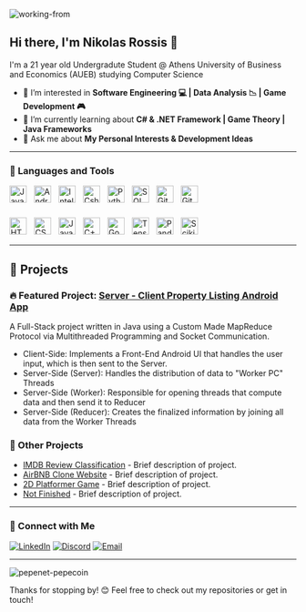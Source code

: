 <!--<div align="center"></div>
## 🏆 Favorite Languages and Tools
<img align="left" alt="Spring" width="30px" style="padding-right:10px;" src="https://cdn.jsdelivr.net/gh/devicons/devicon/icons/spring/spring-original.svg" />
<img align="left" alt="TypeScript" width="30px" style="padding-right:10px;" src="https://cdn.jsdelivr.net/gh/devicons/devicon/icons/typescript/typescript-plain.svg" />
<img align="left" alt="Angular" width="30px" style="padding-right:10px;" src="https://cdn.jsdelivr.net/gh/devicons/devicon/icons/angularjs/angularjs-plain.svg" />
<img align="left" alt="Git" width="30px" style="padding-right:10px;" src="https://cdn.jsdelivr.net/gh/devicons/devicon/icons/git/git-original.svg" />
<img align="left" alt="Linux" width="30px" style="padding-right:10px;" src="https://cdn.jsdelivr.net/gh/devicons/devicon/icons/linux/linux-original.svg" />
<img align="left" alt="HTML" width="30px" style="padding-right:10px;" src="https://cdn.jsdelivr.net/gh/devicons/devicon/icons/html5/html5-plain.svg" />-->
![working-from](https://github.com/user-attachments/assets/70fa8d09-9cf7-4530-9750-6cc0c87dd5d7)


## Hi there, I'm Nikolas Rossis 👋
I'm a 21 year old Undergradute Student @ Athens University of Business and Economics (AUEB) studying Computer Science

- 🔭 I’m interested in **Software Engineering 💻 | Data Analysis 📉 | Game Development 🎮**
- 👯 I’m currently learning about **C# & .NET Framework | Game Theory | Java Frameworks**
- 💬 Ask me about **My Personal Interests & Development Ideas**

---


### 🧰 Languages and Tools

<img align="left" alt="Java" width="30px" style="padding-right:10px;" src="https://cdn.jsdelivr.net/gh/devicons/devicon/icons/java/java-original.svg"/>
<img align="left" alt="Android Studio" width="30px" style="padding-right:10px;" src="https://cdn.jsdelivr.net/gh/devicons/devicon@latest/icons/androidstudio/androidstudio-original.svg" />
<img align="left" alt="IntelliJ" width="30px" style="padding-right:10px;" src="https://cdn.jsdelivr.net/gh/devicons/devicon@latest/icons/intellij/intellij-original.svg" />
<img align="left" alt="Csharp" width="30px" style="padding-right:10px;" src="https://cdn.jsdelivr.net/gh/devicons/devicon@latest/icons/csharp/csharp-original.svg" />
<img align="left" alt="Python" width="30px" style="padding-right:10px;" src="https://cdn.jsdelivr.net/gh/devicons/devicon@latest/icons/python/python-original.svg" />
<img align="left" alt="SQL" width="30px" style="padding-right:10px;" src="https://cdn.jsdelivr.net/gh/devicons/devicon@latest/icons/postgresql/postgresql-original.svg" />
<img align="left" alt="Git" width="30px" style="padding-right:10px;" src="https://cdn.jsdelivr.net/gh/devicons/devicon@latest/icons/git/git-original.svg" />
<img align="left" alt="GitHub" width="30px" style="padding-right:10px;" src="https://cdn.jsdelivr.net/gh/devicons/devicon/icons/github/github-original.svg" />




<br>

#

<img align="left" alt="HTML5" width="30px" style="padding-right:10px;" src="https://cdn.jsdelivr.net/gh/devicons/devicon@latest/icons/html5/html5-original.svg" />
<img align="left" alt="CSS" width="30px" style="padding-right:10px;" src="https://cdn.jsdelivr.net/gh/devicons/devicon/icons/css3/css3-plain.svg" />
<img align="left" alt="JavaScript" width="30px" style="padding-right:10px;" src="https://cdn.jsdelivr.net/gh/devicons/devicon/icons/javascript/javascript-plain.svg" />
<img align="left" alt="C++" width="30px" style="padding-right:10px;" src="https://cdn.jsdelivr.net/gh/devicons/devicon@latest/icons/cplusplus/cplusplus-original.svg" />
<img align="left" alt="Godot" width="30px" style="padding-right:10px;" src="https://cdn.jsdelivr.net/gh/devicons/devicon@latest/icons/godot/godot-original.svg" />
<img align="left" alt="TensorFlow" width="30px" style="padding-right:10px;" src="https://cdn.jsdelivr.net/gh/devicons/devicon@latest/icons/tensorflow/tensorflow-original.svg" />
<img align="left" alt="Pandas" width="30px" style="padding-right:10px;" src="https://cdn.jsdelivr.net/gh/devicons/devicon@latest/icons/pandas/pandas-original.svg" />
<img align="left" alt="Scikit Learn" width="30px" style="padding-right:10px;" src="https://cdn.jsdelivr.net/gh/devicons/devicon@latest/icons/scikitlearn/scikitlearn-original.svg" />
<br>
<br>

---

## 📌 Projects

### 🔥 Featured Project: [Server - Client Property Listing Android App](https://github.com/YourGitHubUsername/ProjectRepo)
A Full-Stack project written in Java using a Custom Made MapReduce Protocol via Multithreaded Programming and Socket Communication.
- Client-Side: Implements a Front-End Android UI that handles the user input, which is then sent to the Server.
- Server-Side (Server): Handles the distribution of data to "Worker PC" Threads
- Server-Side (Worker): Responsible for opening threads that compute data and then send it to Reducer
- Server-Side (Reducer): Creates the finalized information by joining all data from the Worker Threads

  

### 🌟 Other Projects
- [IMDB Review Classification](https://github.com/YourGitHubUsername/Project1) - Brief description of project.
- [AirBNB Clone Website](https://github.com/YourGitHubUsername/Project2) - Brief description of project.
- [2D Platformer Game](https://github.com/YourGitHubUsername/Project3) - Brief description of project.
- [Not Finished](https://github.com/YourGitHubUsername/Project4) - Brief description of project.

---

### 🤝 Connect with Me

[![LinkedIn](https://img.shields.io/badge/-LinkedIn-0077B5?style=flat-square&logo=linkedin&logoColor=white)](https://www.linkedin.com/in/nick-rossis)
[![Discord](https://img.shields.io/badge/-Discord-5865F2?style=flat-square&logo=discord&logoColor=white)](https://discordapp.com/users/326757176188076033) 
[![Email](https://img.shields.io/badge/-Email-D14836?style=flat-square&logo=gmail&logoColor=white)](mailto:rossis.nicolas@gmail.com)

---

![pepenet-pepecoin](https://github.com/user-attachments/assets/6f4bd31b-207f-40d5-b996-a4f7814466c9)

Thanks for stopping by! 😊 Feel free to check out my repositories or get in touch!








